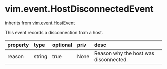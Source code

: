 vim.event.HostDisconnectedEvent
===============================
inherits from [vim.event.HostEvent](docs/vim.event.HostEvent.md)


This event records a disconnection from a host.

| property | type | optional | priv | desc |
|:---------|:-----|:---------|:-----|:-----|
| reason | string | true | None | Reason why the host was disconnected. |


